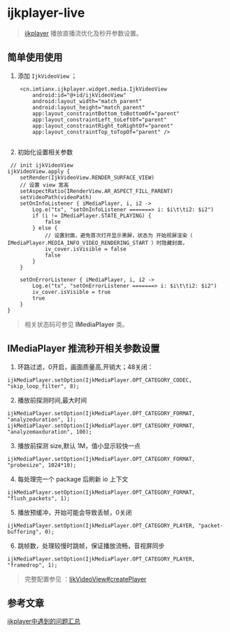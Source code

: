 # ijkplayer-live

> [ijkplayer](https://github.com/bilibili/ijkplayer) 播放直播流优化及秒开参数设置。

##  简单使用使用
1. 添加 `IjkVideoView` ；

```
    <cn.imtianx.ijkplayer.widget.media.IjkVideoView
        android:id="@+id/ijkVideoView"
        android:layout_width="match_parent"
        android:layout_height="match_parent"
        app:layout_constraintBottom_toBottomOf="parent"
        app:layout_constraintLeft_toLeftOf="parent"
        app:layout_constraintRight_toRightOf="parent"
        app:layout_constraintTop_toTopOf="parent" />
        
```
2. 初始化设置相关参数

```
 // init ijkVideoView
ijkVideoView.apply {
    setRender(IjkVideoView.RENDER_SURFACE_VIEW)
    // 设置 view 宽高
    setAspectRatio(IRenderView.AR_ASPECT_FILL_PARENT)
    setVideoPath(videoPath)
    setOnInfoListener { iMediaPlayer, i, i2 ->
        Log.e("tx", "setOnInfoListener =======> i: $i\t\ti2: $i2")
        if (i != IMediaPlayer.STATE_PLAYING) {
            false
        } else {
            // 设置封面，避免首次打开显示黑屏，状态为 开始视屏渲染（ IMediaPlayer.MEDIA_INFO_VIDEO_RENDERING_START ）时隐藏封面，
            iv_cover.isVisible = false
            false
        }
    }

    setOnErrorListener { iMediaPlayer, i, i2 ->
        Log.e("tx", "setOnErrorListener =======> i: $i\t\ti2: $i2")
        iv_cover.isVisible = true
        true
    }
}
```
> 相关状态码可参见 **IMediaPlayer** 类。
>
## IMediaPlayer 推流秒开相关参数设置

1. 环路过滤，0开启，画面质量高,开销大；48关闭：

```
ijkMediaPlayer.setOption(IjkMediaPlayer.OPT_CATEGORY_CODEC, "skip_loop_filter", 8);
```

2. 播放前探测时间,最大时间

```
ijkMediaPlayer.setOption(IjkMediaPlayer.OPT_CATEGORY_FORMAT, "analyzeduration", 1);
ijkMediaPlayer.setOption(IjkMediaPlayer.OPT_CATEGORY_FORMAT, "analyzemaxduration", 100);                  
```

3. 播放前探测 size,默认 1M，值小显示较快一点

```
ijkMediaPlayer.setOption(IjkMediaPlayer.OPT_CATEGORY_FORMAT, "probesize", 1024*10);
```

4. 每处理完一个 package 后刷新 io 上下文

```
ijkMediaPlayer.setOption(IjkMediaPlayer.OPT_CATEGORY_FORMAT, "flush_packets", 1);
```

5. 播放预缓冲，开始可能会导致丢帧，0关闭

```
ijkMediaPlayer.setOption(IjkMediaPlayer.OPT_CATEGORY_PLAYER, "packet-buffering", 0);
```

6. 跳帧数，处理较慢时跳帧，保证播放流畅，音视屏同步

```
ijkMediaPlayer.setOption(IjkMediaPlayer.OPT_CATEGORY_PLAYER, "framedrop", 1);
```
> 完整配置参见 ：[IjkVideoView#createPlayer](https://github.com/imtianx/ijkplayer-live/blob/master/ijkplayer/src/main/java/cn/imtianx/ijkplayer/widget/media/IjkVideoView.java)

## 参考文章
[ijkplayer中遇到的问题汇总](https://juejin.im/post/5e79fc0d6fb9a07ca1373d20)





